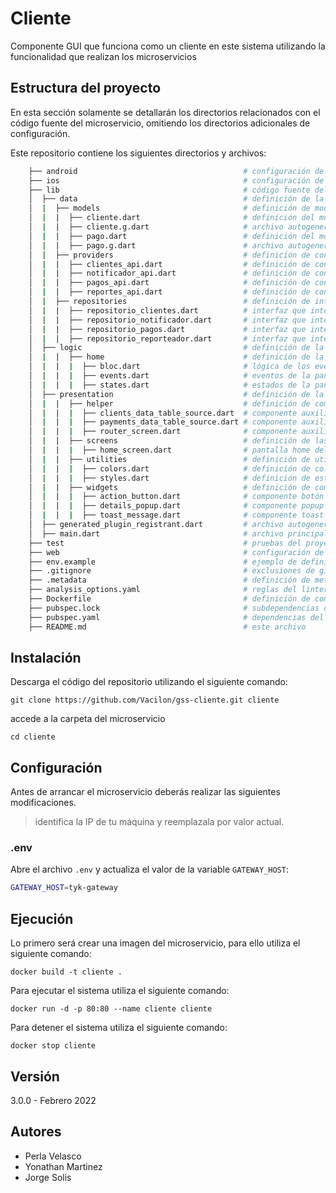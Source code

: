 # Cliente

Componente GUI que funciona como un cliente en este sistema utilizando la funcionalidad que realizan los microservicios

## Estructura del proyecto

En esta sección solamente se detallarán los directorios relacionados con el código fuente del microservicio, omitiendo los directorios adicionales de configuración.

Este repositorio contiene los siguientes directorios y archivos:

```bash
    ├── android                                     # configuración de plataforma android
    ├── ios                                         # configuración de plataforma iOS
    ├── lib                                         # código fuente del sistema
    │  ├── data                                     # definición de la capa de datos del microservicio
    │  |  ├── models                                # definición de modelos
    │  |  |  ├── cliente.dart                       # definición del modelo de cliente
    │  |  |  ├── cliente.g.dart                     # archivo autogenerado complementario
    │  |  |  ├── pago.dart                          # definición del modelo de pago
    │  |  |  ├── pago.g.dart                        # archivo autogenerado complementario
    │  |  ├── providers                             # definición de conexión con servicios externos
    │  |  |  ├── clientes_api.dart                  # definición de conexión con servicio gestor de clientes
    │  |  |  ├── notificador_api.dart               # definición de conexión con servicio notificador
    │  |  |  ├── pagos_api.dart                     # definición de conexión con servicio de pagos
    │  |  |  ├── reportes_api.dart                  # definición de conexión con servicio reporteador
    │  |  ├── repositories                          # definición de interfaces entre servicios externos y el microservicio
    │  |  |  ├── repositorio_clientes.dart          # interfaz que interactua con la definición del servicio gestor de clientes
    │  |  |  ├── repositorio_notificador.dart       # interfaz que interactua con la definición del servicio notificador
    │  |  |  ├── repositorio_pagos.dart             # interfaz que interactua con la definición del servicio de pagos
    │  |  |  ├── repositorio_reporteador.dart       # interfaz que interactua con la definición del servicio reporteador
    │  ├── logic                                    # definición de la capa de lógica del microservicio
    │  |  |  ├── home                               # definición de la lógica de la pantalla home
    │  |  |  |  ├── bloc.dart                       # lógica de los eventos disponibles en la pantalla home
    │  |  |  |  ├── events.dart                     # eventos de la pantalla home
    │  |  |  |  ├── states.dart                     # estados de la pantalla home
    │  ├── presentation                             # definición de la capa de presentación del microservicio
    │  |  |  ├── helper                             # definición de componentes auxiliares
    │  |  |  |  ├── clients_data_table_source.dart  # componente auxiliar para la tabla de clientes
    │  |  |  |  ├── payments_data_table_source.dart # componente auxiliar para la tabla de pagos
    │  |  |  |  ├── router_screen.dart              # componente auxiliar que define las rutas de las pantallas
    │  |  |  ├── screens                            # definición de las pantallas del microservicio
    │  |  |  |  ├── home_screen.dart                # pantalla home del microswervicio
    │  |  |  ├── utilities                          # definición de utilidades del microservicio
    │  |  |  |  ├── colors.dart                     # definición de colores de la aplicación
    │  |  |  |  ├── styles.dart                     # definición de estilos de texto
    │  |  |  ├── widgets                            # definición de componentes
    │  |  |  |  ├── action_button.dart              # componente botón
    │  |  |  |  ├── details_popup.dart              # componente popup
    │  |  |  |  ├── toast_message.dart              # componente toast
    │  ├── generated_plugin_registrant.dart         # archivo autogenerado
    │  ├── main.dart                                # archivo principal de ejecución
    ├── test                                        # pruebas del proyecto
    ├── web                                         # configuración de plataforma web
    ├── env.example                                 # ejemplo de definición de variables de entorno
    ├── .gitignore                                  # exclusiones de git
    ├── .metadata                                   # definición de metadatos del proyecto
    ├── analysis_options.yaml                       # reglas del linter de flutter
    ├── Dockerfile                                  # definición de comandos docker del microservicio
    ├── pubspec.lock                                # subdependencias del proyecto
    ├── pubspec.yaml                                # dependencias del proyecto
    ├── README.md                                   # este archivo
```

## Instalación

Descarga el código del repositorio utilizando el siguiente comando:

`git clone https://github.com/Vacilon/gss-cliente.git cliente`

accede a la carpeta del microservicio

`cd cliente`

## Configuración

Antes de arrancar el microservicio deberás realizar las siguientes modificaciones. 

> identifica la IP de tu máquina y reemplazala por valor actual.

### .env

Abre el archivo `.env` y actualiza el valor de la variable `GATEWAY_HOST`:

```bash
GATEWAY_HOST=tyk-gateway
```

## Ejecución

Lo primero será crear una imagen del microservicio, para ello utiliza el siguiente comando:

`docker build -t cliente .`

Para ejecutar el sistema utiliza el siguiente comando:

`docker run -d -p 80:80 --name cliente cliente`

Para detener el sistema utiliza el siguiente comando:

`docker stop cliente`

## Versión

3.0.0 - Febrero 2022

## Autores

- Perla Velasco
- Yonathan Martinez
- Jorge Solis